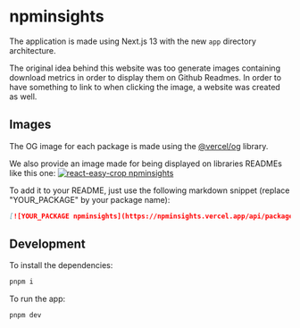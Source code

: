 # npminsights

The application is made using Next.js 13 with the new `app` directory architecture.

The original idea behind this website was too generate images containing download metrics in order to display them on Github Readmes.
In order to have something to link to when clicking the image, a website was created as well.

## Images

The OG image for each package is made using the [@vercel/og](https://vercel.com/docs/concepts/functions/edge-functions/og-image-generation) library.

We also provide an image made for being displayed on libraries READMEs like this one:
[![react-easy-crop npminsights](https://npminsights.vercel.app/api/package/readme-image/react-easy-crop?v=2023-02-22)](https://npminsights.vercel.app/package/react-easy-crop)

To add it to your README, just use the following markdown snippet (replace "YOUR_PACKAGE" by your package name):

```markdown
[![YOUR_PACKAGE npminsights](https://npminsights.vercel.app/api/package/readme-image/YOUR_PACKAGE)](https://npminsights.vercel.app/package/YOUR_PACKAGE)
```

## Development

To install the dependencies:

```sh
pnpm i
```

To run the app:

```sh
pnpm dev
```
